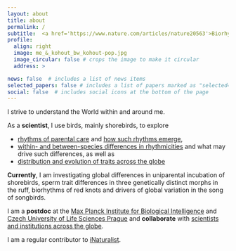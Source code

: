 ```yaml
---
layout: about
title: about
permalink: /
subtitle:  <a href='https://www.nature.com/articles/nature20563'>Biorhythms</a>, <a href='https://onlinelibrary.wiley.com/doi/full/10.1111/ele.13662'>macroecology & evolution</a>, <a href='https://osf.io/profile/'>open science</a>, <a href='https://www.youtube.com/channel/UCP8ITIDaFZHW68z7KaTyDew'>shorebirds</a>.
profile:
  align: right
  image: me_&_kohout_bw_kohout-pop.jpg
  image_circular: false # crops the image to make it circular
  address: >

news: false  # includes a list of news items
selected_papers: false # includes a list of papers marked as "selected={true}"
social: false  # includes social icons at the bottom of the page
---
```


I strive to understand the World within and around me. 

As a **scientist**, I use birds, mainly shorebirds, to explore 
- <a href='https://www.nature.com/articles/s41598-019-41223-z'>rhythms of parental care</a> and <a href='https://doi.org/10.3389/fevo.2019.00093'>how such rhythms emerge</a>, 
-  <a href='https://www.nature.com/articles/nature20563'>within- and between-species differences in rhythmicities</a> and what may drive such differences, as well as
- <a href='https://onlinelibrary.wiley.com/doi/full/10.1111/ele.13662'>distribution and evolution of traits across the globe</a>

**Currently**, I am investigating global differences in uniparental incubation of shorebirds, sperm trait differences in three genetically distinct morphs in the ruff, biorhythms of red knots and drivers of global variation in the song of songbirds.  

I am a **postdoc** at the [Max Planck Institute for Biological Intelligence](https://www.bi.mpg.de/en) and [Czech University of Life Sciences Prague](https://www.czu.cz/en) and **collaborate** with [scientists and institutions across the globe](https://doi.org/10.1126/science.aaw8529). 

I am a regular contributor to <a href='https://www.inaturalist.org/people/1583651'>iNaturalist</a>. 